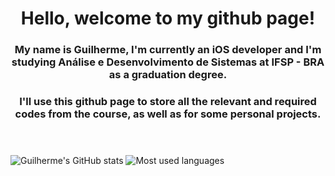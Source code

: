 <header>
   <h1> Hello, welcome to my github page!</h1>
   <h3> My name is Guilherme, I'm currently an iOS developer and I'm studying Análise e Desenvolvimento de Sistemas at IFSP - BRA as a graduation degree.</h3>
   <h3> I'll use this github page to store all the relevant and required codes from the course, as well as for some personal projects.</h3>
</header>

![Guilherme's GitHub stats](https://github-readme-stats.vercel.app/api?username=stringkaori&show_icons=true&theme=material-palenight)
![Most used languages](https://github-readme-stats.vercel.app/api/top-langs/?username=stringkaori&layout=compact&theme=material-palenight)
